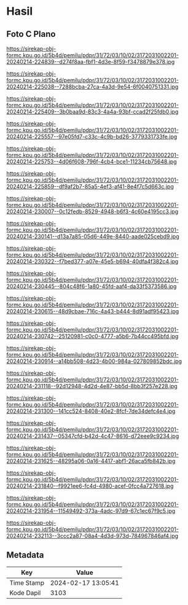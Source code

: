 # Hasil

## Foto C Plano

https://sirekap-obj-formc.kpu.go.id/5b4d/pemilu/pdpr/31/72/03/10/02/3172031002201-20240214-224839--d274f8aa-fbf1-4d3e-8f59-f3478879e378.jpg

https://sirekap-obj-formc.kpu.go.id/5b4d/pemilu/pdpr/31/72/03/10/02/3172031002201-20240214-225038--7288bcba-27ca-4a3d-9e54-6f0040751331.jpg

https://sirekap-obj-formc.kpu.go.id/5b4d/pemilu/pdpr/31/72/03/10/02/3172031002201-20240214-225409--3b0baa9d-83c3-4a4a-93bf-ccad2f25fdb0.jpg

https://sirekap-obj-formc.kpu.go.id/5b4d/pemilu/pdpr/31/72/03/10/02/3172031002201-20240214-225557--97e05fd7-c33c-4c9b-bd26-3779331733fe.jpg

https://sirekap-obj-formc.kpu.go.id/5b4d/pemilu/pdpr/31/72/03/10/02/3172031002201-20240214-225753--4d06f608-796f-4cb4-bce1-11234cb75648.jpg

https://sirekap-obj-formc.kpu.go.id/5b4d/pemilu/pdpr/31/72/03/10/02/3172031002201-20240214-225859--df9af2b7-85a5-4ef3-af41-8e4f7c5d663c.jpg

https://sirekap-obj-formc.kpu.go.id/5b4d/pemilu/pdpr/31/72/03/10/02/3172031002201-20240214-230007--0c12fedb-8529-4948-b6f3-4c60e4195cc3.jpg

https://sirekap-obj-formc.kpu.go.id/5b4d/pemilu/pdpr/31/72/03/10/02/3172031002201-20240214-230141--d13a7a85-05d6-449e-8440-aade025cebd9.jpg

https://sirekap-obj-formc.kpu.go.id/5b4d/pemilu/pdpr/31/72/03/10/02/3172031002201-20240214-230322--f7bed377-a07e-45e5-b694-40dfa4f382c4.jpg

https://sirekap-obj-formc.kpu.go.id/5b4d/pemilu/pdpr/31/72/03/10/02/3172031002201-20240214-230445--804c48f6-1a80-45fd-aaf4-da33f5373586.jpg

https://sirekap-obj-formc.kpu.go.id/5b4d/pemilu/pdpr/31/72/03/10/02/3172031002201-20240214-230615--48d9cbae-716c-4a43-b444-8d91adf95423.jpg

https://sirekap-obj-formc.kpu.go.id/5b4d/pemilu/pdpr/31/72/03/10/02/3172031002201-20240214-230742--25120981-c0c0-4777-a5b6-7b44cc495bfd.jpg

https://sirekap-obj-formc.kpu.go.id/5b4d/pemilu/pdpr/31/72/03/10/02/3172031002201-20240214-230914--a14bb508-4d23-4b00-984a-027809852bdc.jpg

https://sirekap-obj-formc.kpu.go.id/5b4d/pemilu/pdpr/31/72/03/10/02/3172031002201-20240214-231118--92d12948-4d2d-4e87-bb5d-8bb3f257e228.jpg

https://sirekap-obj-formc.kpu.go.id/5b4d/pemilu/pdpr/31/72/03/10/02/3172031002201-20240214-231300--141cc524-8408-40e2-8fcf-7de34defc4e4.jpg

https://sirekap-obj-formc.kpu.go.id/5b4d/pemilu/pdpr/31/72/03/10/02/3172031002201-20240214-231437--05347cfd-b42d-4c47-8616-d72eee9c9234.jpg

https://sirekap-obj-formc.kpu.go.id/5b4d/pemilu/pdpr/31/72/03/10/02/3172031002201-20240214-231625--48295a06-0a16-4417-abf1-26aca5fb842b.jpg

https://sirekap-obj-formc.kpu.go.id/5b4d/pemilu/pdpr/31/72/03/10/02/3172031002201-20240214-231840--f9921ee6-fc4d-4980-acef-0fcc4a727618.jpg

https://sirekap-obj-formc.kpu.go.id/5b4d/pemilu/pdpr/31/72/03/10/02/3172031002201-20240214-231954--11549492-373a-4adc-97d9-67c1ec67f9c5.jpg

https://sirekap-obj-formc.kpu.go.id/5b4d/pemilu/pdpr/31/72/03/10/02/3172031002201-20240214-232113--3ccc2a87-08a4-4d3d-973d-784967846af4.jpg


## Metadata

| Key        | Value               |
| ---------- | ------------------- |
| Time Stamp | 2024-02-17 13:05:41 |
| Kode Dapil | 3103                |



